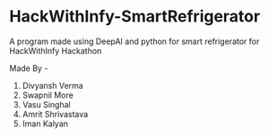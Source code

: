 # HackWithInfy-SmartRefrigerator
A program made using DeepAI and python for smart refrigerator for HackWithInfy Hackathon

Made By -

1) Divyansh Verma
2) Swapnil More
3) Vasu Singhal
4) Amrit Shrivastava
5) Iman Kalyan
